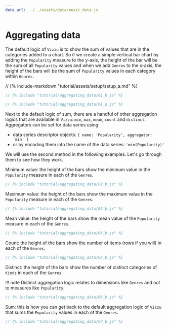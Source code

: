 ```yaml
---
data_url: ../../assets/data/music_data.js
---
```


# Aggregating data

The default logic of `Vizzu` is to show the sum of values that are in the
categories added to a chart. So if we create a simple vertical bar chart by
adding the `Popularity` measure to the y-axis, the height of the bar will be the
sum of all `Popularity` values and when we add `Genres` to the x-axis, the
height of the bars will be the sum of `Popularity` values in each category
within `Genres`.

<div id="tutorial_01"></div>

// {% include-markdown "tutorial/assets/setup/setup_a.md" %}

```javascript
// {% include "tutorial/aggregating_data/01_b.js" %}

// {% include "tutorial/aggregating_data/01_d.js" %}
```

Next to the default logic of sum, there are a handful of other aggregation
logics that are available in `Vizzu`: `min`, `max`, `mean`, `count` and
`distinct`. Aggregators can be set for data series using:

- data series descriptor objects: `{ name: 'Popularity', aggregator: 'min' }`
- or by encoding them into the name of the data series: `'min(Popularity)'`

We will use the second method in the following examples. Let's go through them
to see how they work.

Minimum value: the height of the bars show the minimum value in the `Popularity`
measure in each of the `Genres`.

<div id="tutorial_02"></div>

```javascript
// {% include "tutorial/aggregating_data/02_b.js" %}
```

Maximum value: the height of the bars show the maximum value in the `Popularity`
measure in each of the `Genres`.

<div id="tutorial_03"></div>

```javascript
// {% include "tutorial/aggregating_data/03_b.js" %}
```

Mean value: the height of the bars show the mean value of the `Popularity`
measure in each of the `Genres`.

<div id="tutorial_04"></div>

```javascript
// {% include "tutorial/aggregating_data/04_b.js" %}
```

Count: the height of the bars show the number of items (rows if you will) in
each of the `Genres`.

<div id="tutorial_05"></div>

```javascript
// {% include "tutorial/aggregating_data/05_b.js" %}
```

Distinct: the height of the bars show the number of distinct categories of
`Kinds` in each of the `Genres`.

!!! note
    Distinct aggregation logic relates to dimensions like `Genres` and not to
    measures like `Popularity`.

<div id="tutorial_06"></div>

```javascript
// {% include "tutorial/aggregating_data/06_b.js" %}
```

Sum: this is how you can get back to the default aggregation logic of `Vizzu`
that sums the `Popularity` values in each of the `Genres`.

<div id="tutorial_07"></div>

```javascript
// {% include "tutorial/aggregating_data/07_b.js" %}
```

<script src="../tutorial.js" data="../assets/data/music_data.js" config="./config.json"></script>
